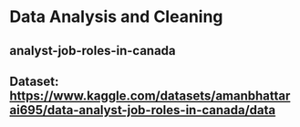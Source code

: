 # Data Analysis and Cleaning
## analyst-job-roles-in-canada
## Dataset: https://www.kaggle.com/datasets/amanbhattarai695/data-analyst-job-roles-in-canada/data
